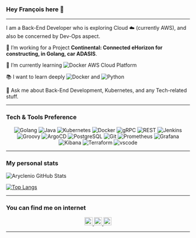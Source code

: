 ### Hey François here 👋

---
I am a Back-End Developer who is exploring Cloud :cloud: (currently AWS), and also be concerned by Dev-Ops aspect.
 
🔭 I’m working for a Project **Continental: Connected eHorizon for constructing, in Golang, car ADASIS**.

🌱 I’m currently learning  <img src="https://img.shields.io/badge/-AWS-DCD0C1?style=flat&logo=amazonaws&logoColor=#232F3E" alt="Docker"> AWS Cloud Platform

:books: I want to learn deeply <img src="https://img.shields.io/badge/-Docker-DB6912?style=flat&logo=docker&logoColor=#2496ED" alt="Docker"> and <img src="https://img.shields.io/badge/-Python-C88954?style=flat&logo=python&logoColor=#3776AB" alt="Python"/>

💬 Ask me about Back-End Development, Kubernetes, and any Tech-related stuff.

---

### Tech & Tools Preference
<p align="center">
<img src="https://img.shields.io/badge/-Golang-FF5227?style=flat&logo=go&logoColor=#00ADD8" alt="Golang">
<img src="https://img.shields.io/badge/-Java-FF8C69?style=flat&logo=java&logoColor=#007396" alt="Java">
<img src="https://img.shields.io/badge/-Kubernetes-CD931A?style=flat&logo=kubernetes&logoColor=#326CE5" alt="Kubernetes">
<img src="https://img.shields.io/badge/-Docker-DB6912?style=flat&logo=docker&logoColor=#2496ED" alt="Docker">
<img src="https://img.shields.io/badge/-gRPC-FF5227?style=flat&logo=go&logoColor=#00ADD8" alt="gRPC">
<img src="https://img.shields.io/badge/-REST-FF5227?style=flat&logo=go&logoColor=#00ADD8" alt="REST">
<img src="https://img.shields.io/badge/-Jenkins-2DB6C6?style=flat&logo=jenkins&logoColor=#D24939" alt="Jenkins">
<img src="https://img.shields.io/badge/-Groovy-BD6747?style=flat&logo=apachegroovy&logoColor=#4298B8" alt="Groovy">
<img src="https://img.shields.io/badge/-ArgoCD-0FAFCD?style=flat&logo=git&logoColor=#F05032" alt="ArgoCD">
<img src="https://img.shields.io/badge/-PostgreSQL-BE961E?style=flat&logo=postgresql&logoColor=#4169E1" alt="PostgreSQL">
<img src="https://img.shields.io/badge/-Git-0FAFCD?style=flat&logo=git&logoColor=#F05032" alt="Git">
<img src="https://img.shields.io/badge/-Prometheus-19ADD3?style=flat&logo=prometheus&logoColor=#E6522C" alt="Prometheus">
<img src="https://img.shields.io/badge/-Grafana-0B97FF?style=flat&logo=grafana&logoColor=#F46800" alt="Grafana">
<img src="https://img.shields.io/badge/-Kibana-FFAA8E?style=flat&logo=kibana&logoColor=#005571" alt="Kibana">
<img src="https://img.shields.io/badge/-Terraform-84BD43?style=flat&logo=terraform&logoColor=#7B42BC" alt="Terraform">
<img src="https://img.shields.io/badge/-vscode-FF8533?style=flat&logo=visualstudiocode&logoColor=#007ACC" alt="vscode">
</p>

---

### My personal stats
<p align="center">

![Aryclenio GitHub Stats](https://github-readme-stats.vercel.app/api?username=francois-poidevin&show_icons=true)

[![Top Langs](https://github-readme-stats.vercel.app/api/top-langs/?username=francois-poidevin&layout=compact)](https://github.com/anuraghazra/github-readme-stats)
</p>

---
### You can find me on internet

<p align="center">
<a target="_blank" href="https://www.linkedin.com/in/poidevinfrancois/">
  <img alt="LinkdeIN" width="22px" src="https://cdn.jsdelivr.net/npm/simple-icons@v3/icons/linkedin.svg" />
</a>
<a target="_blank" href="https://www.instagram.com/poidevinmerdrignac/">
  <img alt="Instagram" width="22px" src="https://cdn.jsdelivr.net/npm/simple-icons@v3/icons/instagram.svg" />
</a>
<a target="_blank" href="mailto:poidevin.francois@gmail.com">
  <img alt="Gmail" width="22px" src="https://cdn.jsdelivr.net/npm/simple-icons@v3/icons/gmail.svg" />
</a>
</p>

---
